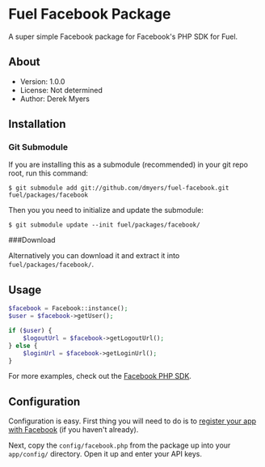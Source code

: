 # Fuel Facebook Package

A super simple Facebook package for Facebook's PHP SDK for Fuel.

## About
* Version: 1.0.0
* License: Not determined
* Author: Derek Myers

## Installation

### Git Submodule

If you are installing this as a submodule (recommended) in your git repo root, run this command:

	$ git submodule add git://github.com/dmyers/fuel-facebook.git fuel/packages/facebook

Then you you need to initialize and update the submodule:

	$ git submodule update --init fuel/packages/facebook/

###Download

Alternatively you can download it and extract it into `fuel/packages/facebook/`.

## Usage

```php
$facebook = Facebook::instance();
$user = $facebook->getUser();

if ($user) {
	$logoutUrl = $facebook->getLogoutUrl();
} else {
	$loginUrl = $facebook->getLoginUrl();
}
```

For more examples, check out the [Facebook PHP SDK](https://github.com/facebook/facebook-php-sdk).

## Configuration

Configuration is easy. First thing you will need to do is to [register your app with Facebook](https://developers.facebook.com/apps) (if you haven't already).

Next, copy the `config/facebook.php` from the package up into your `app/config/` directory. Open it up and enter your API keys.